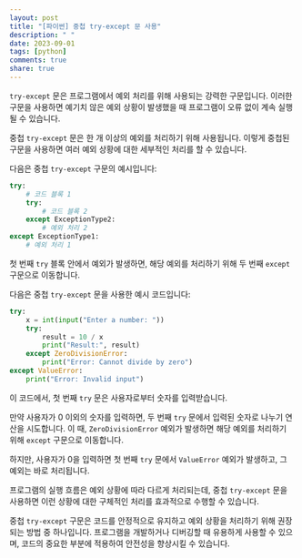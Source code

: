```yaml
---
layout: post
title: "[파이썬] 중첩 try-except 문 사용"
description: " "
date: 2023-09-01
tags: [python]
comments: true
share: true
---
```


`try-except` 문은 프로그램에서 예외 처리를 위해 사용되는 강력한 구문입니다. 이러한 구문을 사용하면 예기치 않은 예외 상황이 발생했을 때 프로그램이 오류 없이 계속 실행될 수 있습니다. 

중첩 `try-except` 문은 한 개 이상의 예외를 처리하기 위해 사용됩니다. 이렇게 중첩된 구문을 사용하면 여러 예외 상황에 대한 세부적인 처리를 할 수 있습니다. 

다음은 중첩 `try-except` 구문의 예시입니다:

```python
try:
    # 코드 블록 1
    try:
        # 코드 블록 2
    except ExceptionType2:
        # 예외 처리 2
except ExceptionType1:
    # 예외 처리 1
```

첫 번째 `try` 블록 안에서 예외가 발생하면, 해당 예외를 처리하기 위해 두 번째 `except` 구문으로 이동합니다. 

다음은 중첩 `try-except` 문을 사용한 예시 코드입니다:

```python
try:
    x = int(input("Enter a number: "))
    try:
        result = 10 / x
        print("Result:", result)
    except ZeroDivisionError:
        print("Error: Cannot divide by zero")
except ValueError:
    print("Error: Invalid input")
```

이 코드에서, 첫 번째 `try` 문은 사용자로부터 숫자를 입력받습니다. 

만약 사용자가 0 이외의 숫자를 입력하면, 두 번째 `try` 문에서 입력된 숫자로 나누기 연산을 시도합니다. 이 때, `ZeroDivisionError` 예외가 발생하면 해당 예외를 처리하기 위해 `except` 구문으로 이동합니다. 

하지만, 사용자가 0을 입력하면 첫 번째 `try` 문에서 `ValueError` 예외가 발생하고, 그 예외는 바로 처리됩니다. 

프로그램의 실행 흐름은 예외 상황에 따라 다르게 처리되는데, 중첩 `try-except` 문을 사용하면 이런 상황에 대한 구체적인 처리를 효과적으로 수행할 수 있습니다.

중첩 `try-except` 구문은 코드를 안정적으로 유지하고 예외 상황을 처리하기 위해 권장되는 방법 중 하나입니다. 프로그램을 개발하거나 디버깅할 때 유용하게 사용할 수 있으며, 코드의 중요한 부분에 적용하여 안전성을 향상시킬 수 있습니다.